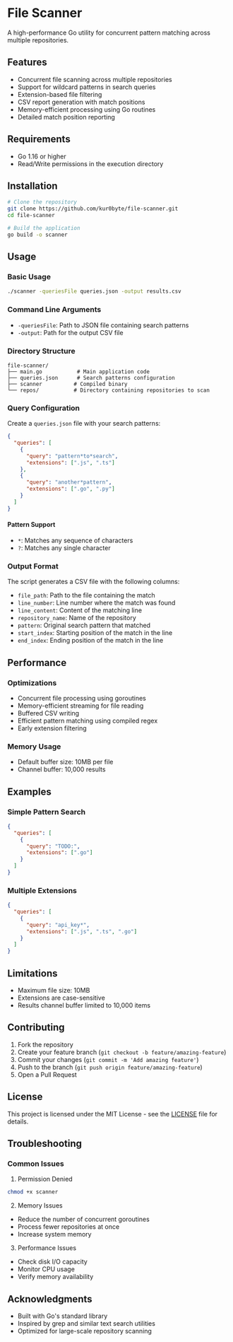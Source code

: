 # File Scanner

A high-performance Go utility for concurrent pattern matching across multiple repositories.

## Features

- Concurrent file scanning across multiple repositories
- Support for wildcard patterns in search queries
- Extension-based file filtering
- CSV report generation with match positions
- Memory-efficient processing using Go routines
- Detailed match position reporting

## Requirements

- Go 1.16 or higher
- Read/Write permissions in the execution directory

## Installation

```bash
# Clone the repository
git clone https://github.com/kur0byte/file-scanner.git
cd file-scanner

# Build the application
go build -o scanner
```

## Usage

### Basic Usage
```bash
./scanner -queriesFile queries.json -output results.csv
```

### Command Line Arguments
- `-queriesFile`: Path to JSON file containing search patterns
- `-output`: Path for the output CSV file

### Directory Structure
```
file-scanner/
├── main.go           # Main application code
├── queries.json      # Search patterns configuration
├── scanner          # Compiled binary
└── repos/           # Directory containing repositories to scan
```

### Query Configuration

Create a `queries.json` file with your search patterns:

```json
{
  "queries": [
    {
      "query": "pattern*to*search",
      "extensions": [".js", ".ts"]
    },
    {
      "query": "another*pattern",
      "extensions": [".go", ".py"]
    }
  ]
}
```

#### Pattern Support
- `*`: Matches any sequence of characters
- `?`: Matches any single character

### Output Format

The script generates a CSV file with the following columns:
- `file_path`: Path to the file containing the match
- `line_number`: Line number where the match was found
- `line_content`: Content of the matching line
- `repository_name`: Name of the repository
- `pattern`: Original search pattern that matched
- `start_index`: Starting position of the match in the line
- `end_index`: Ending position of the match in the line

## Performance

### Optimizations
- Concurrent file processing using goroutines
- Memory-efficient streaming for file reading
- Buffered CSV writing
- Efficient pattern matching using compiled regex
- Early extension filtering

### Memory Usage
- Default buffer size: 10MB per file
- Channel buffer: 10,000 results

## Examples

### Simple Pattern Search
```json
{
  "queries": [
    {
      "query": "TODO:",
      "extensions": [".go"]
    }
  ]
}
```

### Multiple Extensions
```json
{
  "queries": [
    {
      "query": "api_key*",
      "extensions": [".js", ".ts", ".go"]
    }
  ]
}
```

## Limitations

- Maximum file size: 10MB
- Extensions are case-sensitive
- Results channel buffer limited to 10,000 items

## Contributing

1. Fork the repository
2. Create your feature branch (`git checkout -b feature/amazing-feature`)
3. Commit your changes (`git commit -m 'Add amazing feature'`)
4. Push to the branch (`git push origin feature/amazing-feature`)
5. Open a Pull Request

## License

This project is licensed under the MIT License - see the [LICENSE](LICENSE) file for details.

## Troubleshooting

### Common Issues

1. Permission Denied
```bash
chmod +x scanner
```

2. Memory Issues
- Reduce the number of concurrent goroutines
- Process fewer repositories at once
- Increase system memory

3. Performance Issues
- Check disk I/O capacity
- Monitor CPU usage
- Verify memory availability

## Acknowledgments

- Built with Go's standard library
- Inspired by grep and similar text search utilities
- Optimized for large-scale repository scanning